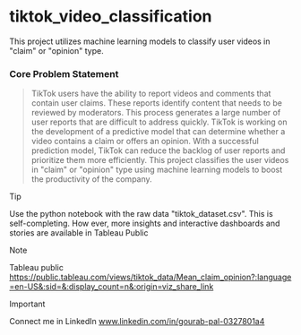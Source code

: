 # tiktok_video_classification
This project utilizes machine learning models to classify user videos in "claim" or "opinion" type.

### Core Problem Statement
>TikTok users have the ability to report videos and comments that contain user claims. These reports identify content that needs to be reviewed by moderators. This process generates a large number of user reports that are difficult to address quickly. TikTok is working on the development of a predictive model that can determine whether a video contains a claim or offers an opinion. With a successful prediction model, TikTok can reduce the backlog of user reports and prioritize them more efficiently. This project classifies the user videos in "claim" or "opinion" type using machine learning models to boost the productivity of the company.


> [!TIP]
> Use the python notebook with the raw data "tiktok_dataset.csv". This is self-completing. How ever, more insights and interactive dashboards and stories are available in Tableau Public


> [!NOTE]
>Tableau public https://public.tableau.com/views/tiktok_data/Mean_claim_opinion?:language=en-US&:sid=&:display_count=n&:origin=viz_share_link

> [!IMPORTANT]
> Connect me in LinkedIn www.linkedin.com/in/gourab-pal-0327801a4


